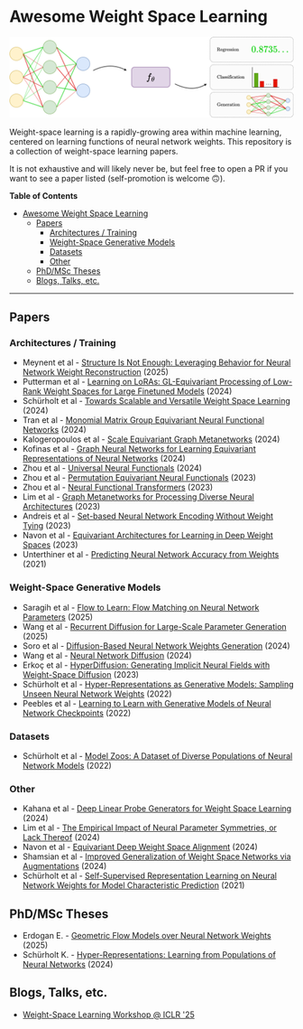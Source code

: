 # Awesome Weight Space Learning

![weight-space learning](figures/wsl.drawio.png)

Weight-space learning is a rapidly-growing area within machine learning, centered on learning functions of neural network weights. This repository is a collection of weight-space learning papers. 

It is not exhaustive and will likely never be, but feel free to open a PR if you want to see a paper listed (self-promotion is welcome 🙃). 



**Table of Contents**
- [Awesome Weight Space Learning](#awesome-weight-space-learning)
  - [Papers](#papers)
    - [Architectures / Training](#architectures--training)
    - [Weight-Space Generative Models](#weight-space-generative-models)
    - [Datasets](#datasets)
    - [Other](#other)
  - [PhD/MSc Theses](#phdmsc-theses)
  - [Blogs, Talks, etc.](#blogs-talks-etc)

---

## Papers

### Architectures / Training

* Meynent et al - [Structure Is Not Enough: Leveraging Behavior for Neural Network Weight Reconstruction](http://arxiv.org/abs/2503.17138) (2025)
* Putterman et al - [Learning on LoRAs: GL-Equivariant Processing of Low-Rank Weight Spaces for Large Finetuned Models](https://arxiv.org/abs/2410.04207) (2024)
* Schürholt et al - [Towards Scalable and Versatile Weight Space Learning](http://arxiv.org/abs/2406.09997) (2024)
* Tran et al - [Monomial Matrix Group Equivariant Neural Functional Networks](https://arxiv.org/abs/2409.11697) (2024)
* Kalogeropoulos et al - [Scale Equivariant Graph Metanetworks](http://arxiv.org/abs/2406.10685) (2024)
* Kofinas et al - [Graph Neural Networks for Learning Equivariant Representations of Neural Networks](https://doi.org/10.48550/arXiv.2403.12143) (2024)
* Zhou et al - [Universal Neural Functionals](https://doi.org/10.48550/arXiv.2402.05232) (2024)
* Zhou et al - [Permutation Equivariant Neural Functionals](https://doi.org/10.48550/arXiv.2302.14040) (2023)
* Zhou et al - [Neural Functional Transformers](https://papers.nips.cc/paper_files/paper/2023/hash/6e2290d3b6168f9747f38786e40c21f2-Abstract-Conference.html) (2023)
* Lim et al - [Graph Metanetworks for Processing Diverse Neural Architectures](https://doi.org/10.48550/arXiv.2312.04501) (2023)
* Andreis et al - [Set-based Neural Network Encoding Without Weight Tying](https://arxiv.org/abs/2305.16625) (2023)
* Navon et al - [Equivariant Architectures for Learning in Deep Weight Spaces](https://doi.org/10.48550/arXiv.2301.12780) (2023)
* Unterthiner et al - [Predicting Neural Network Accuracy from Weights](https://doi.org/10.48550/arXiv.2002.11448) (2021)

### Weight-Space Generative Models

* Saragih et al - [Flow to Learn: Flow Matching on Neural Network Parameters](http://arxiv.org/abs/2503.19371) (2025)
* Wang et al - [Recurrent Diffusion for Large-Scale Parameter Generation](https://arxiv.org/abs/2501.11587) (2025)
* Soro et al - [Diffusion-Based Neural Network Weights Generation](https://arxiv.org/abs/2402.18153) (2024)
* Wang et al - [Neural Network Diffusion](https://arxiv.org/abs/2402.13144) (2024)
* Erkoç et al - [HyperDiffusion: Generating Implicit Neural Fields with Weight-Space Diffusion](https://openaccess.thecvf.com/content/ICCV2023/html/Erkoc_HyperDiffusion_Generating_Implicit_Neural_Fields_with_Weight-Space_Diffusion_ICCV_2023_paper.html) (2023)
* Schürholt et al - [Hyper-Representations as Generative Models: Sampling Unseen Neural Network Weights](https://proceedings.neurips.cc/paper_files/paper/2022/hash/b2c4b7d34b3d96b9dc12f7bce424b7ae-Abstract-Conference.html) (2022)
* Peebles et al - [Learning to Learn with Generative Models of Neural Network Checkpoints](https://doi.org/10.48550/arXiv.2209.12892) (2022)

### Datasets

* Schürholt et al - [Model Zoos: A Dataset of Diverse Populations of Neural Network Models](https://proceedings.neurips.cc/paper/2022/hash/f3b7e5d3eb074cde5b76e26bc0fb5776-Abstract-Conference.html) (2022)

### Other

* Kahana et al - [Deep Linear Probe Generators for Weight Space Learning](https://doi.org/10.48550/arXiv.2410.10811) (2024)
* Lim et al - [The Empirical Impact of Neural Parameter Symmetries, or Lack Thereof](https://arxiv.org/abs/2405.20231) (2024)
* Navon et al - [Equivariant Deep Weight Space Alignment](https://doi.org/10.48550/arXiv.2310.13397) (2024)
* Shamsian et al - [Improved Generalization of Weight Space Networks via Augmentations](https://doi.org/10.48550/arXiv.2402.04081) (2024)
* Schürholt et al - [Self-Supervised Representation Learning on Neural Network Weights for Model Characteristic Prediction](https://proceedings.neurips.cc/paper_files/paper/2021/hash/89562dccfeb1d0394b9ae7e09544dc70-Abstract.html) (2021)

## PhD/MSc Theses

* Erdogan E. - [Geometric Flow Models over Neural Network Weights](https://github.com/ege-erdogan/msc-thesis) (2025)
* Schürholt K. - [Hyper-Representations: Learning from Populations of Neural Networks](https://arxiv.org/abs/2410.05107) (2024)

## Blogs, Talks, etc.

* [Weight-Space Learning Workshop @ ICLR '25](https://weight-space-learning.github.io/)




























